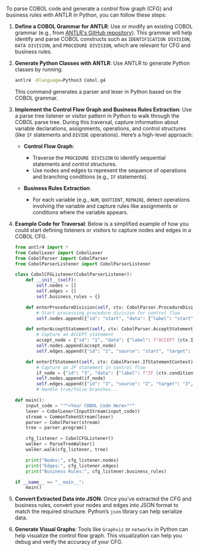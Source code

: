 To parse COBOL code and generate a control flow graph (CFG) and business rules with ANTLR in Python, you can follow these steps:

1. **Define a COBOL Grammar for ANTLR**:
   Use or modify an existing COBOL grammar (e.g., from [ANTLR's GitHub repository](https://github.com/antlr/grammars-v4/tree/master/cobol85)). This grammar will help identify and parse COBOL constructs such as `IDENTIFICATION DIVISION`, `DATA DIVISION`, and `PROCEDURE DIVISION`, which are relevant for CFG and business rules.

2. **Generate Python Classes with ANTLR**:
   Use ANTLR to generate Python classes by running:
   ```bash
   antlr4 -Dlanguage=Python3 Cobol.g4
   ```
   This command generates a parser and lexer in Python based on the COBOL grammar.

3. **Implement the Control Flow Graph and Business Rules Extraction**:
   Use a parse tree listener or visitor pattern in Python to walk through the COBOL parse tree. During this traversal, capture information about variable declarations, assignments, operations, and control structures (like `IF` statements and `DIVIDE` operations). Here’s a high-level approach:

   - **Control Flow Graph**:
     - Traverse the `PROCEDURE DIVISION` to identify sequential statements and control structures.
     - Use nodes and edges to represent the sequence of operations and branching conditions (e.g., `IF` statements).
   
   - **Business Rules Extraction**:
     - For each variable (e.g., `NUM`, `QUOTIENT`, `REMAIN`), detect operations involving the variable and capture rules like assignments or conditions where the variable appears.

4. **Example Code for Traversal**:
   Below is a simplified example of how you could start defining listeners or visitors to capture nodes and edges in a COBOL CFG.

   ```python
   from antlr4 import *
   from CobolLexer import CobolLexer
   from CobolParser import CobolParser
   from CobolParserListener import CobolParserListener

   class CobolCFGListener(CobolParserListener):
       def __init__(self):
           self.nodes = []
           self.edges = []
           self.business_rules = {}

       def enterProcedureDivision(self, ctx: CobolParser.ProcedureDivisionContext):
           # Start processing procedure division for control flow
           self.nodes.append({"id": "start", "data": {"label": "start"}})

       def enterAcceptStatement(self, ctx: CobolParser.AcceptStatementContext):
           # Capture an ACCEPT statement
           accept_node = {"id": "1", "data": {"label": f"ACCEPT {ctx.IDENTIFIER().getText()}\n"}}
           self.nodes.append(accept_node)
           self.edges.append({"id": "1", "source": "start", "target": "1", "label": "start"})

       def enterIfStatement(self, ctx: CobolParser.IfStatementContext):
           # Capture an IF statement in control flow
           if_node = {"id": "3", "data": {"label": f"IF {ctx.condition().getText()}\n"}}
           self.nodes.append(if_node)
           self.edges.append({"id": "3", "source": "2", "target": "3", "label": "sequential next"})
           # Handle true/false branches...

   def main():
       input_code = """<Your COBOL Code Here>"""
       lexer = CobolLexer(InputStream(input_code))
       stream = CommonTokenStream(lexer)
       parser = CobolParser(stream)
       tree = parser.program()

       cfg_listener = CobolCFGListener()
       walker = ParseTreeWalker()
       walker.walk(cfg_listener, tree)

       print("Nodes:", cfg_listener.nodes)
       print("Edges:", cfg_listener.edges)
       print("Business Rules:", cfg_listener.business_rules)

   if __name__ == "__main__":
       main()
   ```

5. **Convert Extracted Data into JSON**:
   Once you’ve extracted the CFG and business rules, convert your nodes and edges into JSON format to match the required structure. Python’s `json` library can help serialize data.

6. **Generate Visual Graphs**:
   Tools like `Graphviz` or `networkx` in Python can help visualize the control flow graph. This visualization can help you debug and verify the accuracy of your CFG.